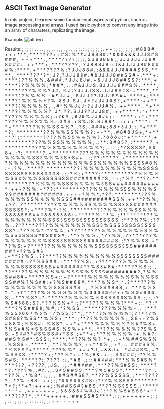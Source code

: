 ## ASCII Text Image Generator

In this project, I learned some fundamental aspects of python, such as image processing and arrays. I used basic python to convert any image into an array of characters, replicating the image.

Example:
![alt text]([https://github.com/[username]/[reponame]/blob/[branch]/image.jpg?raw=true](https://github.com/DanielNawrot/ASCII-Text-Generator/blob/main/image5.jpg))

Results:
    ; ; ; ; :     . . . . , , , ,       . , , , , , , .       , ; :   . : , ; ; ; ; ; ;             . + + ; ; ; ; ; ; ; ; ;
    # 8 8 8 #     ; + + + * * * ;       * * * ? ? ? ? +       + # S   : % * # J J 8 8 8 # :           * & & & & & & J J J 8
    # 8 # # # ,   , + + + * * * ,     , * * * * ? ? ? ?         ; :     ; : ; S J 8 8 8 8 8 ;           ; J J J J J J J J 8
    # 8 # # # +   . + + * * * +       ; * * * ? ? ? ? ? ,                     . ? J 8 8 8 J 8 :           : J & J J J J J 8
    # 8 # # # %     ; * * * * ;       + * * * ? ? ? ? % ;                         ? J J J 8 8 # ,           ; & & & J J J 8
    # # # S S S     , * * * * ,     , * * * * ? ? ? ? ? *   ; J ? ,                 ? J J J 8 8 # .           # & J J J J 8
    # # S S # +     . * * * +       : * * * * ? ? ? % % % .   & # # # .               * J J J 8 J # .         + & J J J J 8
    # # S S ?       : * * * ;       + * * * * ? ? % % % % ;   * # # # , . :             : # & J J J S         . 8 J J J J 8
    # # S % .     . * * * * ,       * * * * * ? ? ? % % % ?     J # J   % J :               ? J J J J S         S J J J J 8
    S # S :       + * * * *       , * * * * * ? ? ? % % % % .   : # S   J J   + ,             : 8 J J J ?       ? J J J J 8
    S # +       : * * * * +       ; * * * * * ? ? ? % % % % +     ? % . & S   J .                 S J J J *     ? J J J J #
    S ?       , + * * * * :       + + * * * * ? ? ? % % % % % ,     . , # *   %                     % J J J :   ? J J J J #
    % .     . + + * * * * .     . * + * * * * ? ? ? % % % % % ?       . J *   ,         ? ? .         S J J ?   ? J J J 8 #
    ,     . + + * * * * *       : * + * * * * ? ? ? % % % % % % ;       . :           ? & # ,         , 8 J S   % J J 8 J #
          ; + + * * * * +       + * + * * * * ? ? ? % % % S % % % .               : # # S .   + S       % J 8 . S J 8 8 * .
    .   : + + + * * * * +     . * * + * * * * ? ? ? % % % S S % % ? .           . ? S ;   . # # # #     ; 8 8 + 8 J J ;
    :   ; * + * * * * ? ;     , * * * * * * * ? ? ? % % % S S % % % ?                     : + + * * ,   . # 8 # 8 J S
    +   , * + * * * * ? :     ; * * * * * * * ? ? ? ? % % S S % % % % ? .                                 ? 8 8 8 J :
    *     + * * * * * ? ,     + * * * * * * * * ? ? ? % % S S % % % % % % ;                     . : * *   : 8 # 8 S
    ? ,   : * * * * * ? ,     + * * * * * * * * ? ? ? % % S % % % % % % % % ? ; , . . . , ; * ? S S S S ? , S # 8 +     . :
    ? ;   . * * * * * ? .     + * * * * * * * * ? ? ? % % % % % % % % % % % % % % % % % % S S S % % % S S * S # # .   . ; ;
    ? ?     ; * * * ? ? .     + * * * * * * * * ? ? ? % % % % % % % % % % % % % % % S S % % % % % % S S S S # 8 %     : + ;
    ? % .   . * * * ? ?       ; * * * * * * * * ? ? ? % % % % % % % % % % % S S S S S S S S S S S S S S # # # 8 :     ; ; ;
    ? % ;     + * * ? ?       ; * * * * * * * * ? ? ? % % % % % S S S % % % S S S S S S S S # # # # # # # # # S     , + + ;
    ? % ?     , * * ? ?       : * * * * * * * * ? ? ? % % % % % S S S % % % % % S S S # # # # # # # # # # # # *     : + + +
    ? % % :     + * ? ?       : * * * * * * * * ? ? ? % % % % % S S S % % % % S S S # # # # # # # # # # # # # :     + + + +
    ? % % *     , * ? ?       , * * * * * * * * ? ? ? % % % % % S S % % % % % S S S # # # # # # # # # # S S %     , + + * *
    ? % % ;       + ? ? .     . ? * * * * * * * ? ? ? % % % % % S S % % % % S S S S S # # # # # # S S S S S *     ; + * * *
    ? % *         : ? % .       * ? * * * * * * ? ? ? % % % % % S S % % % S S S S S S S # # # S S S S S S S :     + * * ? ?
    ? % .         * ? % .       ; ? ? * * * * * ? ? ? % % % % % % % % % S S S S S S S S S S S S S S S S S S .   : * * ? % ?
    % ;         ; ? ? % ,       . ? ? ? * * * ? ? ? ? % % % % % % % % S S S % S S S S S S S S S S S S S S ?     + * ? ? % %
    *         : * ? % % ,         + ? ? * * * ? ? ? ? % % % % % % % % S % % % S S S S S S S # # S # # S # ;   . * * ? % % %
    .       , * ? ? % S ,         . ? ? * * * ? ? ? % % % % % % % % % S S S S S S S S S S # # # # # # # S .   ; * ? % % S S
          . + * ? ? % S :           + ? * * * ? ? ? % % % % % % % % S S S S S S S S S S # # # # # # # # ?     * ? ? % S # S     
        . + * * ? ? % S :           . ? ? * * * ? ? % % % % % % % % % % S S S S S S S S # # # # # # # # ;   : ? ? % S S # #
      . + * * * ? ? % S :     ,       + ? ? * * ? ? ? % % % % % % % % % S S S S S S S S # # # # # # # #     * ? % S S # 8 #
      : * * * * ? ? % S ;     ; .     , ? ? * * * ? ? % % % % % % % % S S % % S S S S # # # # # # # # ?   , ? % % S # # 8 #
        + * * * ? ? % S +     : :       + ? * * * ? ? % % % % % % % % S % % % S S S S # # % ? % S # # :   + ? % S # # 8 8 #
        . * * * ? % % S *     , *       . ? * * * ? ? ? % % % % % % % % % % S S S S S # S .       . ,   , ? % S S # 8 8 8 ,
    +     : * * ? % % S ?     . * :       + ? * * ? ? ? % % % % % % % % % S S S S S # # +               + % % S # 8 8 8 :
    S ,     + * ? ? % S ?       + *       . * * * * ? ? % % % % % % S S S S # # S % # S .     ; ; : , : ? % S # 8 8 8 ;
    S ?     . * ? ? % S %       + * ;       ; ? * * ? ? ? % % % % ? * * * + ; : .   * ?     : * * * * ? % S # # 8 8 ;
    % # ;     : ? ? % S S .     ; * *         * * * ? ? ? % % % % +                 , .     : ; * * ? % S S 8 8 8 +
    % S %       + ? % S S :     : * * ;       , * * * ? ? % % % % % ;       ; ? ?               * ? ? % S # 8 8 ?
    % S S *       * % % S +     , * * * .       ; * * ? ? % % % % % % ;     , S 8 +             + ? % S # 8 8 %           ;
    % S S # :     . % S S ?     . + + * +         * * * ? % % % % % % ?         % # ? % S +     . ? % S # # %           * S
    % S S # S       , % S %       + + * * ,       , * * ? ? % % % % % ?           ? S % S S .     + S # # ?           * # S
    % S S # +         * S S .     ; + * * +         ; * * ? % % % % % ;     + .                     % # ?           : # # S
    % S # *         : S S S :     , * * * * ;         * * ? ? % % % ? .     * + ,   . :             + *             % # # S
    % S %         . % S S S +     . * * * * * ,       . * * ? % % % ?     , + + * * # %     , ; + ? ;       . .   , # # # S
    S % .         * % S S S ?       + * * * * *         , * ? ? % % *     , + + + ? J ,   + & & J +       . :     * # # # S
    % ,         + ? % S S S S .     ; * * * * ? +         ; * ? ? % *       + + * % ;     8 & J +       . ; .     S # # # #
    ;         ; * ? % % S # S ;     , * * * * ? ? ;         ; ? ? ? ? :       : ; ,     * # 8 :       , ; :     : # # # # #
            ; * * ? % % S # S %       * * * * ? ? ? ;         + ? ? ? ? ;             , J S .       : ; ; .     * # # # # #
    ,     . * * * ? ? % S # S S :     ; * * * * ? ? ? :         * ? ? ? % ,         . # ?         : ; ; :       S # S # # S
    S       ; * * * ? % S # S S ?     . * * * * * ? ? ? :       . * ? ? % ,   . * % 8 *       . ; ; ; ; ,     : # # S # # S
    8 ?     . * * ? ? % S S S S S ,     ; * * * ? ? ? ? ? ;       . * ? % .   : 8 8 :       , + + ; ; ;       * # # S # # S
    # 8 :     ; * ? ? % % S S S S *       * * * * * * ? * ? ;         * *     + ?         ; + + + + ; ;       % # # S S # S
    # 8 S     . * * ? ? % S S S S S .     : * * * * * * * * * +         .             , + + + + + + + ,     . S S S S S # %
    # J J ?     : * ? % % S # S S S *       + * * * * ? ? ? ? ? * .                 : * * * + + + + + .     : # # # S S # S
    * * * * .     : ; ; + + + + + + +         ; : ; ; : : ; ; ; ; :               , : : : : : : : , ,       : + + + + + + +

